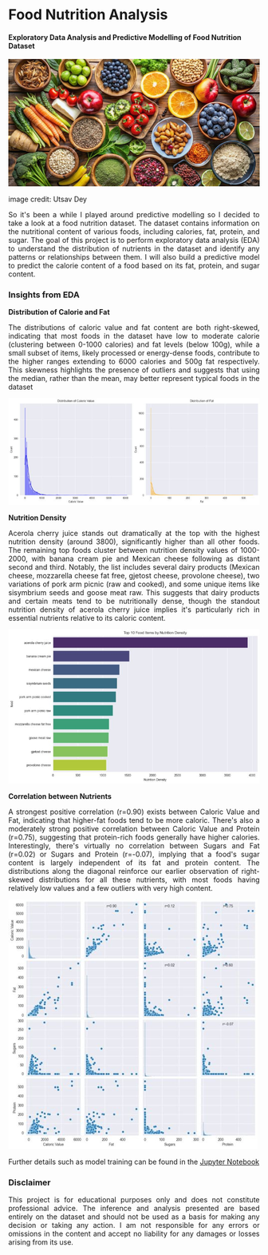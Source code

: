 # Food Nutrition Analysis
#### Exploratory Data Analysis and Predictive Modelling of Food Nutrition Dataset

<img src="images/repo-cover.jpg">

image credit: Utsav Dey

<p align="justify">So it's been a while I played around predictive modelling so I decided to take a look at a food nutrition dataset. The dataset contains information on the nutritional content of various foods, including calories, fat, protein, and sugar. The goal of this project is to perform exploratory data analysis (EDA) to understand the distribution of nutrients in the dataset and identify any patterns or relationships between them. I will also build a predictive model to predict the calorie content of a food based on its fat, protein, and sugar content.</p>

### Insights from EDA
**Distribution of Calorie and Fat**
<p align="justify">The distributions of caloric value and fat content are both right-skewed, indicating that most foods in the dataset have low to moderate calorie (clustering between 0-1000 calories) and fat levels (below 100g), while a small subset of items, likely processed or energy-dense foods, contribute to the higher ranges extending to 6000 calories and 500g fat respectively. This skewness highlights the presence of outliers and suggests that using the median, rather than the mean, may better represent typical foods in the dataset</p>

<img src="images/calorie-fat.jpg">

<br>

**Nutrition Density**
<p align="justify">Acerola cherry juice stands out dramatically at the top with the highest nutrition density (around 3800), significantly higher than all other foods. The remaining top foods cluster between nutrition density values of 1000-2000, with banana cream pie and Mexican cheese following as distant second and third. Notably, the list includes several dairy products (Mexican cheese, mozzarella cheese fat free, gjetost cheese, provolone cheese), two variations of pork arm picnic (raw and cooked), and some unique items like sisymbrium seeds and goose meat raw. This suggests that dairy products and certain meats tend to be nutritionally dense, though the standout nutrition density of acerola cherry juice implies it's particularly rich in essential nutrients relative to its caloric content.</p>

<img src="images/nutrition-density.jpg">

<br>

**Correlation between Nutrients**
<p align="justify">A strongest positive correlation (r=0.90) exists between Caloric Value and Fat, indicating that higher-fat foods tend to be more caloric. There's also a moderately strong positive correlation between Caloric Value and Protein (r=0.75), suggesting that protein-rich foods generally have higher calories. Interestingly, there's virtually no correlation between Sugars and Fat (r=0.02) or Sugars and Protein (r=-0.07), implying that a food's sugar content is largely independent of its fat and protein content. The distributions along the diagonal reinforce our earlier observation of right-skewed distributions for all these nutrients, with most foods having relatively low values and a few outliers with very high content.</p>

<img src="images/correlation.jpg">

<br>

Further details such as model training can be found in the [Jupyter Notebook](https://github.com/Oyebamiji-Micheal/Food-Nutrition-Analysis/blob/main/assignment-notebook.ipynb)

### Disclaimer
<p align="justify">This project is for educational purposes only and does not constitute professional advice. The inference and analysis presented are based entirely on the dataset and should not be used as a basis for making any decision or taking any action. I am not responsible for any errors or omissions in the content and accept no liability for any damages or losses arising from its use.</p>